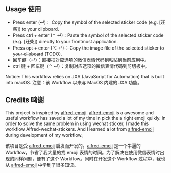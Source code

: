 ## Usage 使用

- Press enter (↵)： Copy the symbol of the selected sticker code (e.g. [旺柴]) to your clipboard.
- Press ctrl + enter (⌃ ↵)：Paste the symbol of the selected sticker code (e.g. [旺柴]) directly to your frontmost application.
- ~~Press opt + enter (⌥ ↵)： Copy the image file of the selected sticker to your clipboard~~ (TODO).
- 回车键（↵）：直接把对应选项的微信表情代码到粘贴到当前应用中。
- ctrl 键 + 回车键（⌃ ↵）：复制对应选项的微信表情代码到剪切板中。

Notice: This workflow relies on JXA (JavaScript for Automation) that is built into macOS.
注意：该 Workflow 以来与 MacOS 内建的 JXA 功能。

## Credits 鸣谢

This project is inspired by [alfred-emoji](https://github.com/jsumners/alfred-emoji). [alfred-emoji](https://github.com/jsumners/alfred-emoji) is a awesome and useful workflow has saved a lot of my time in pick the a right emoji quikly. In order to solve the same problem in using wechat sticker, I made this workflow Alfred-wechat-stickers. And I learned a lot from [alfred-emoji](https://github.com/jsumners/alfred-emoji) during development of my workflow。

该项目是受 [alfred-emoji](https://github.com/jsumners/alfred-emoji) 启发而开发的。[alfred-emoji](https://github.com/jsumners/alfred-emoji) 是一个牛逼的 Workflow，节省了我大量的找 emoji 表情的时间。为了解决在使用微信表情时出现的同样问题，便有了这个 Workflow。同时在开发这个 Workflow 过程中，我也从 [alfred-emoji](https://github.com/jsumners/alfred-emoji) 中学到了很多知识。